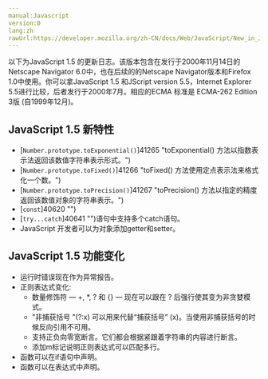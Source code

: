 ```yaml
---
manual:Javascript
version:0
lang:zh
rawUrl:https://developer.mozilla.org/zh-CN/docs/Web/JavaScript/New_in_JavaScript/1.5
---
```






以下为JavaScript 1.5 的更新日志。该版本包含在发行于2000年11月14日的Netscape Navigator 6.0中，也在后续的的Netscape Navigator版本和Firefox 1.0中使用。你可以拿JavaScript 1.5 和JScript version 5.5，Internet Explorer 5.5进行比较，后者发行于2000年7月。相应的ECMA 标准是 ECMA-262 Edition 3版 (自1999年12月)。


## JavaScript 1.5 新特性<a name="JavaScript_1.5_新特性"></a>

* [`Number.prototype.toExponential()`]41265 "toExponential() 方法以指数表示法返回该数值字符串表示形式。")
* [`Number.prototype.toFixed()`]41266 "toFixed() 方法使用定点表示法来格式化一个数。")
* [`Number.prototype.toPrecision()`]41267 "toPrecision() 方法以指定的精度返回该数值对象的字符串表示。")
* [`const`]40620 "")
* [`try...catch`]40641 "")语句中支持多个catch语句。
* JavaScript 开发者可以为对象添加getter和setter。

## JavaScript 1.5 功能变化<a name="JavaScript_1.5_功能变化"></a>

* 运行时错误现在作为异常报告。
* 正则表达式变化:
	* 数量修饰符 — +, *, ? 和 {} — 现在可以跟在 ? 后强行使其变为非贪婪模式。
	* &quot;非捕获括号 &quot;(?:x) 可以用来代替“捕获括号” (x)。当使用非捕获括号的时候反向引用不可用。
	* 支持正负向零宽断言。它们都会根据紧跟着字符串的内容进行断言。
	* 添加m标记说明正则表达式可以匹配多行。
* 函数可以在if语句中声明。
* 函数可以在表达式中声明。







